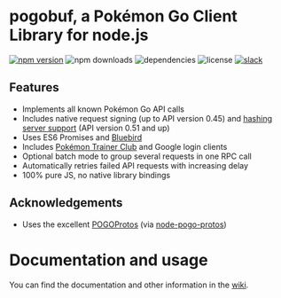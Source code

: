 # pogobuf, a Pokémon Go Client Library for node.js
[![npm version](https://badge.fury.io/js/pogobuf-vnext.svg)](https://badge.fury.io/js/pogobuf-vnext)
![npm downloads](https://img.shields.io/npm/dt/pogobuf-vnext.svg)
![dependencies](https://david-dm.org/pogosandbox/pogobuf.svg)
![license](https://img.shields.io/npm/l/pogobuf-vnext.svg)
[![slack](https://img.shields.io/badge/discord-online-blue.svg)](https://discord.pogodev.org/)

## Features
* Implements all known Pokémon Go API calls
* Includes native request signing (up to API version 0.45) and [hashing server support](https://github.com/pogosandbox/pogobuf-vnext/wiki/Using-a-hashing-server) (API version 0.51 and up)
* Uses ES6 Promises and [Bluebird](https://github.com/petkaantonov/bluebird/)
* Includes [Pokémon Trainer Club](https://www.pokemon.com/en/pokemon-trainer-club) and Google login clients
* Optional batch mode to group several requests in one RPC call
* Automatically retries failed API requests with increasing delay
* 100% pure JS, no native library bindings

## Acknowledgements
* Uses the excellent [POGOProtos](https://github.com/AeonLucid/POGOProtos) (via [node-pogo-protos](https://github.com/cyraxx/node-pogo-protos))

# Documentation and usage
You can find the documentation and other information in the [wiki](https://github.com/pogosandbox/pogobuf-vnext/wiki).
